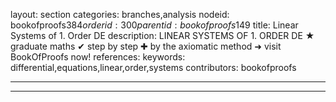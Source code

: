 layout: section
categories: branches,analysis
nodeid: bookofproofs$384
orderid: 300
parentid: bookofproofs$149
title: Linear Systems of 1. Order DE
description: LINEAR SYSTEMS OF 1. ORDER DE &#9733; graduate maths &#10004; step by step &#10010; by the axiomatic method &#10140; visit BookOfProofs now!
references: 
keywords: differential,equations,linear,order,systems
contributors: bookofproofs

---


---


